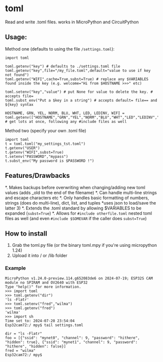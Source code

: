 # toml
Read and write .toml files. works in MicroPython and CircuitPython

## Usage:
Method one (defaults to using the file `/settings.toml`):
```
import toml

toml.getenv("key") # defaults to ./settings.toml file
toml.getenv("key",file="/my_file.toml",default="value to use if key not found")
toml.getenv("WIFI",cache=True,subst=True) # replace any $VARIABLES found inside the key (e.g. welcome="Hi from $HOSTNAME >>>" etc)

toml.setenv("key","value") # put None for value to delete the key. # accepts file=
toml.subst_env("Put a $key in a string") # accepts default= file== and ${key} syntax

HOSTNAME, GRN, YEL, NORM, BLU, WHT, LED, LEDINV, WIFI = toml.getenv(["HOSTNAME","GRN","YEL","NORM","BLU","WHT","LED","LEDINV","WIFI"],subst=True,include=True)  # get lots at once, following any #include files as well
```
Method two (specify your own .toml file)
```
import toml
t = toml.toml("my_settings_tst.toml")
t.getenv("USER")
t.getenv("WIFI",subst=True)
t.setenv("PASSWORD","mypass")
t.subst_env("My password is $PASSWORD !")
```

## Features/Drawbacks

*. Makes backups before overwriting when changing/adding new toml values (adds _old to the end of the filename)
*. Can handle multi-line strings and escape characters etc
*. Only handles basic formatting of numbers, strings (does do multi-line), dict, list, and tuples *uses json to load/save the latter 3)
*. Extends the .toml standard by allowing $VARIABLES to be expanded (`subst=True`) 
*. Allows for `#include otherfile.toml` nested toml files as well (and even `#include $SOMEVAR` if the caller does `subst=True`)

## How to install

1. Grab the toml.py file (or the binary toml.mpy if you're using micropython 1.24)
2. Upload it into / or /lib folder

### Example

```
MicroPython v1.24.0-preview.114.g652083de6 on 2024-07-19; ESP32S CAM module no SPIRAM and OV2640 with ESP32
Type "help()" for more information.
>>> import toml
>>> toml.getenv("dir")
'ls -Flatr'
>>> toml.setenv("fred","wilma")
>>> toml.getenv("fred")
'wilma'
>>> import sh
Time set to: 2024-07-20 23:54:04
Esp32cam72:/ mpy$ tail settings.toml

dir = "ls -Flatr"
foo = [{"ssid": "mynet0", "channel": 9, "password": "hithere", "hidden": true}, {"ssid": "mynet1", "channel": 9, "password": "hithere", "hidden": false}]
fred = "wilma"
Esp32cam72:/ mpy$ 
```

